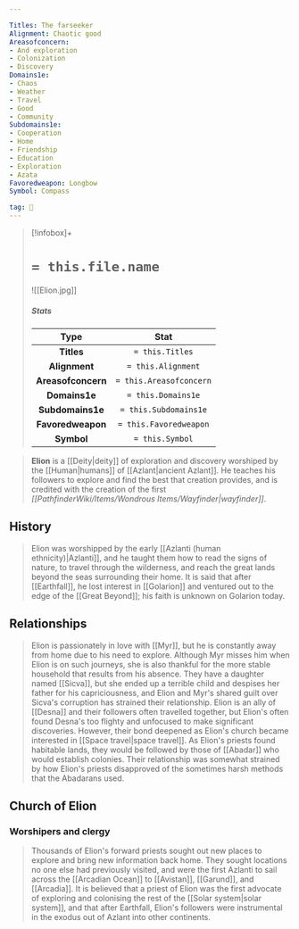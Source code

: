 ```yaml
---

Titles: The farseeker
Alignment: Chaotic good
Areasofconcern:
- And exploration
- Colonization
- Discovery
Domains1e:
- Chaos
- Weather
- Travel
- Good
- Community
Subdomains1e:
- Cooperation
- Home
- Friendship
- Education
- Exploration
- Azata
Favoredweapon: Longbow
Symbol: Compass

tag: 🙏
---
```


> [!infobox]+
> #  `= this.file.name`
> ![[Elion.jpg]] 
> ##### Stats
> Type | Stat |
> :---:|:---:|
> **Titles** | `= this.Titles` |
> **Alignment** | `= this.Alignment` |
> **Areasofconcern** | `= this.Areasofconcern` |
> **Domains1e** | `= this.Domains1e` |
> **Subdomains1e** | `= this.Subdomains1e` |
> **Favoredweapon** | `= this.Favoredweapon` |
> **Symbol** | `= this.Symbol` |

> **Elion** is a [[Deity|deity]] of exploration and discovery worshiped by the [[Human|humans]] of [[Azlant|ancient Azlant]]. He teaches his followers to explore and find the best that creation provides, and is credited with the creation of the first *[[PathfinderWiki/Items/Wondrous Items/Wayfinder|wayfinder]]*.



## History

> Elion was worshipped by the early [[Azlanti (human ethnicity)|Azlanti]], and he taught them how to read the signs of nature, to travel through the wilderness, and reach the great lands beyond the seas surrounding their home. It is said that after [[Earthfall]], he lost interest in [[Golarion]] and ventured out to the edge of the [[Great Beyond]]; his faith is unknown on Golarion today.


## Relationships

> Elion is passionately in love with [[Myr]], but he is constantly away from home due to his need to explore. Although Myr misses him when Elion is on such journeys, she is also thankful for the more stable household that results from his absence. They have a daughter named [[Sicva]], but she ended up a terrible child and despises her father for his capriciousness, and Elion and Myr's shared guilt over Sicva's corruption has strained their relationship.
> Elion is an ally of [[Desna]] and their followers often travelled together, but Elion's often found Desna's too flighty and unfocused to make significant discoveries. However, their bond deepened as Elion's church became interested in [[Space travel|space travel]].
> As Elion's priests found habitable lands, they would be followed by those of [[Abadar]] who would establish colonies. Their relationship was somewhat strained by how Elion's priests disapproved of the sometimes harsh methods that the Abadarans used.


## Church of Elion


### Worshipers and clergy

> Thousands of Elion's forward priests sought out new places to explore and bring new information back home. They sought locations no one else had previously visited, and were the first Azlanti to sail across the [[Arcadian Ocean]] to [[Avistan]], [[Garund]], and [[Arcadia]]. It is believed that a priest of Elion was the first advocate of exploring and colonising the rest of the [[Solar system|solar system]], and that after Earthfall, Elion's followers were instrumental in the exodus out of Azlant into other continents.








